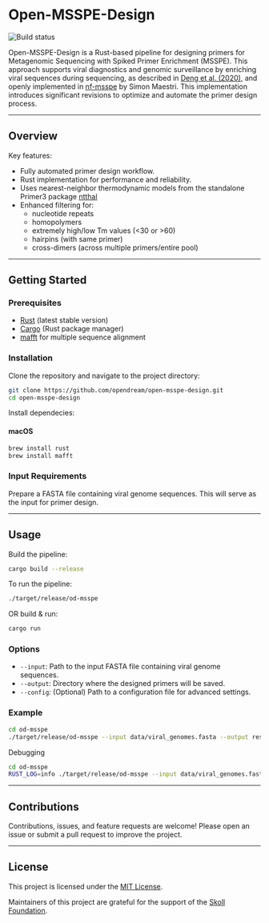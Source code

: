 # Open-MSSPE-Design

![Build status](https://github.com/opendream/open-msspe-design/actions/workflows/open-msspe-design.yml/badge.svg)

Open-MSSPE-Design is a Rust-based pipeline for designing primers for Metagenomic Sequencing with Spiked Primer Enrichment (MSSPE). This approach supports viral diagnostics and genomic surveillance by enriching viral sequences during sequencing, as described in [Deng et al. (2020)](https://doi.org/10.1038/s41564-019-0637-9), and openly implemented in [nf-msspe](https://github.com/MaestSi/nf-msspe) by Simon Maestri. This implementation introduces significant revisions to optimize and automate the primer design process.

---

## Overview

Key features:
- Fully automated primer design workflow.
- Rust implementation for performance and reliability.
- Uses nearest-neighbor thermodynamic models from the standalone Primer3 package [ntthal](https://manpages.debian.org/testing/primer3/ntthal.1.en.html)
- Enhanced filtering for:
  - nucleotide repeats
  - homopolymers
  - extremely high/low Tm values (<30 or >60)
  - hairpins (with same primer)
  - cross-dimers (across multiple primers/entire pool)

---

## Getting Started

### Prerequisites
- [Rust](https://www.rust-lang.org/tools/install) (latest stable version)
- [Cargo](https://crates.io/) (Rust package manager)
- [mafft](https://mafft.cbrc.jp/alignment/server/index.html) for multiple sequence alignment

### Installation
Clone the repository and navigate to the project directory:
```bash
git clone https://github.com/opendream/open-msspe-design.git
cd open-msspe-design
```

Install dependecies:
#### macOS
```bash
brew install rust
brew install mafft
```

### Input Requirements
Prepare a FASTA file containing viral genome sequences. This will serve as the input for primer design.

---

## Usage

Build the pipeline:
```bash
cargo build --release
```

To run the pipeline:
```bash
./target/release/od-msspe
```
 OR build & run:
```bash
cargo run
```

### Options
- `--input`: Path to the input FASTA file containing viral genome sequences.
- `--output`: Directory where the designed primers will be saved.
- `--config`: (Optional) Path to a configuration file for advanced settings.

### Example
```bash
cd od-msspe
./target/release/od-msspe --input data/viral_genomes.fasta --output results/msspe_primers.csv
```

Debugging
```bash
cd od-msspe
RUST_LOG=info ./target/release/od-msspe --input data/viral_genomes.fasta --output results/msspe_primers.csv
```

---

## Contributions
Contributions, issues, and feature requests are welcome! Please open an issue or submit a pull request to improve the project.

---

## License
This project is licensed under the [MIT License](LICENSE).

Maintainers of this project are grateful for the support of the [Skoll Foundation](https://skoll.org/).
